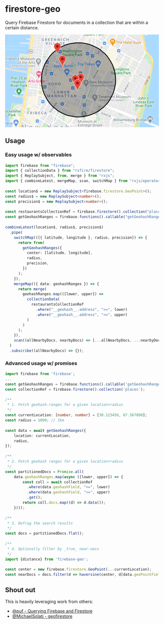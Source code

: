 # firestore-geo

Query Firebase Firestore for documents in a collection that are within a certain distance.

![Local pizzerias in NYC in _realtime_](./map.png)

## Usage

### Easy usage w/ observables

```typescript
import firebase from "firebase";
import { collectionData } from "rxfire/firestore";
import { ReplaySubject, from, merge } from "rxjs";
import { combineLatest, mergeMap, scan, switchMap } from "rxjs/operators";

const location$ = new ReplaySubject<firebase.firestore.GeoPoint>();
const radius$ = new ReplaySubject<number>();
const precision$ = new ReplaySubject<number>();

const restaurantsCollectionRef = firebase.firestore().collection("places");
const getGeohashRanges = firebase.functions().callable("getGeohashRanges");

combineLatest(location$, radius$, precision$)
  .pipe(
    switchMap(([{ latitude, longitude }, radius, precision]) => {
      return from(
        getGeohashRanges({
          center: [latitude, longitude],
          radius,
          precision,
        })
      );
    }),
    mergeMap(({ data: geohashRanges }) => {
      return merge(
        geohashRanges.map(([lower, upper]) =>
          collectionData(
            restaurantsCollectionRef
              .where("__geohash__.address", ">=", lower)
              .where("__geohash__.address", "<=", upper)
          )
        )
      );
    }),
    scan((allNearbyDocs, nearbyDocs) => [...allNearbyDocs, ...nearbyDocs])
  )
  .subscribe((allNearbyDocs) => {});
```

### Advanced usage w/ promises

```typescript
import firebase from 'firebase';
...
const getGeohashRanges = firebase.functions().callable('getGeohashRanges');
const collectionRef = firebase.firestore().collection('places');

/**
 * 1. Fetch geohash-ranges for a given location+radius
 */
const currentLocation: [number, number] = [30.123456, 67.567890];
const radius = 1000; // 1km

const data = await getGeohashRanges({
    location: currentLocation,
    radius,
});

/**
 * 2. Fetch geohash ranges for a given location+radius
 */
const partitionedDocs = Promise.all(
    data.geohashRanges.map(async ([lower, upper]) => {
        const coll = await collectionRef
          .where(data.geohashField, ">=", lower)
          .where(data.geohashField, "<=", upper)
          .get();
        return coll.docs.map((d) => d.data());
    })));

/**
 * 3. Defrag the search results
 */
const docs = partitionedDocs.flat();

/**
 * 4. Optionally filter by _true_ near-ness
 */
import {distance} from 'firebase-geo';

const center = new firebase.firestore.GeoPoint(...currentLocation);
const nearDocs = docs.filter(d => haversine(center, d[data.geoPointField]) <= radius);
```

## Shout out

This is heavily leveraging work from others:

- [@puf - Querying Firebase and Firestore](https://jsbin.com/mosiza/53)
- [@MichaelSolati - geofirestore](https://github.com/MichaelSolati/geofirestore-js)

